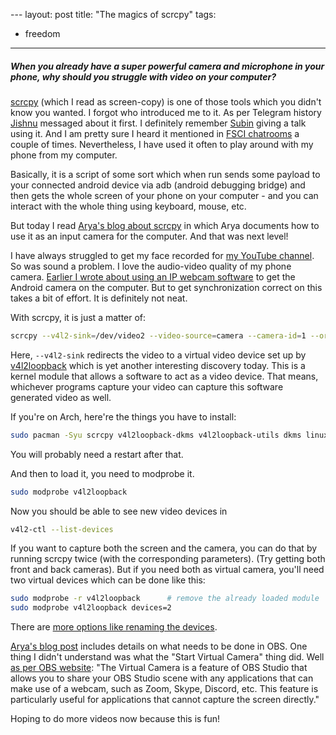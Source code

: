 --- layout: post
title: "The magics of scrcpy"
tags:
  - freedom
---

##### When you already have a super powerful camera and microphone in your phone, why should you struggle with video on your computer? #####

[scrcpy](https://github.com/Genymobile/scrcpy) (which I read as screen-copy) is one of those tools which you didn't know you wanted. I forgot who introduced me to it. As per Telegram history [Jishnu](https://j15h.nu/) messaged about it first. I definitely remember [Subin](https://subinsb.com/) giving a talk using it. And I am pretty sure I heard it mentioned in [FSCI chatrooms](https://fsci.in/) a couple of times. Nevertheless, I have used it often to play around with my phone from my computer.

Basically, it is a script of some sort which when run sends some payload to your connected android device via adb (android debugging bridge) and then gets the whole screen of your phone on your computer - and you can interact with the whole thing using keyboard, mouse, etc.

But today I read [Arya's blog about scrcpy](https://aryak.me/blog/06-phone-webcam-scrcpy.html) in which Arya documents how to use it as an input camera for the computer. And that was next level!

I have always struggled to get my face recorded for [my YouTube channel](https://www.youtube.com/@AkshaySDinesh). So was sound a problem. I love the audio-video quality of my phone camera. [Earlier I wrote about using an IP webcam software](../obs-android-cam/) to get the Android camera on the computer. But to get synchronization correct on this takes a bit of effort. It is definitely not neat.

With scrcpy, it is just a matter of:

```bash
scrcpy --v4l2-sink=/dev/video2 --video-source=camera --camera-id=1 --orientation=270 --camera-size=1920x1080
```

Here, `--v4l2-sink` redirects the video to a virtual video device set up by [v4l2loopback](https://github.com/umlaeute/v4l2loopback) which is yet another interesting discovery today. This is a kernel module that allows a software to act as a video device. That means, whichever programs capture your video can capture this software generated video as well.

If you're on Arch, here're the things you have to install:

```bash
sudo pacman -Syu scrcpy v4l2loopback-dkms v4l2loopback-utils dkms linux-headers
```

You will probably need a restart after that.

And then to load it, you need to modprobe it.

```bash
sudo modprobe v4l2loopback
```

Now you should be able to see new video devices in

```bash
v4l2-ctl --list-devices
```

If you want to capture both the screen and the camera, you can do that by running scrcpy twice (with the corresponding parameters). (Try getting both front and back cameras). But if you need both as virtual camera, you'll need two virtual devices which can be done like this:

```bash
sudo modprobe -r v4l2loopback      # remove the already loaded module
sudo modprobe v4l2loopback devices=2
```

There are [more options like renaming the devices](https://github.com/umlaeute/v4l2loopback/wiki/Multiple-Devices).

[Arya's blog post](https://aryak.me/blog/06-phone-webcam-scrcpy.html) includes details on what needs to be done in OBS. One thing I didn't understand was what the "Start Virtual Camera" thing did. Well [as per OBS website](https://obsproject.com/kb/virtual-camera-guide): "The Virtual Camera is a feature of OBS Studio that allows you to share your OBS Studio scene with any applications that can make use of a webcam, such as Zoom, Skype, Discord, etc. This feature is particularly useful for applications that cannot capture the screen directly."

Hoping to do more videos now because this is fun!
